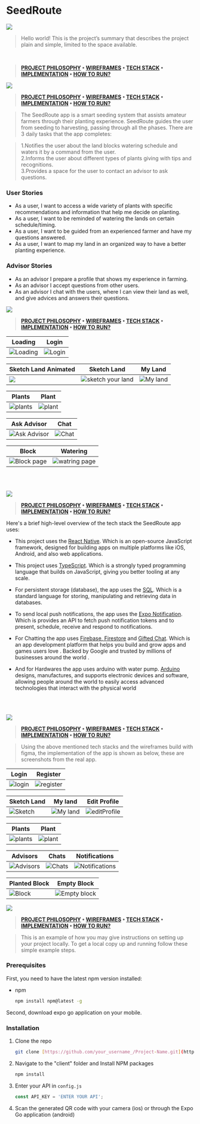# SeedRoute
<img src="./README/title1.png"/>

>Hello world! This is the project’s summary that describes the project plain and simple, limited to the space available. 
<br>

> **[PROJECT PHILOSOPHY](https://github.com/Ali-ElMowed/SeedRoute/blob/master/README.md#project-philosophy) • [WIREFRAMES](https://github.com/Ali-ElMowed/SeedRoute/blob/master/README.md#wireframes) • [TECH STACK](https://github.com/Ali-ElMowed/SeedRoute/blob/master/README.md#tech) • [IMPLEMENTATION](https://github.com/Ali-ElMowed/SeedRoute/blob/master/README.md#implementation) • [HOW TO RUN?](https://github.com/Ali-ElMowed/SeedRoute/blob/master/README.md#run)**

<img src="./README/title2.png" id="project-philosophy"/>

> **[PROJECT PHILOSOPHY](https://github.com/Ali-ElMowed/SeedRoute/blob/master/README.md#project-philosophy) • [WIREFRAMES](https://github.com/Ali-ElMowed/SeedRoute/blob/master/README.md#wireframes) • [TECH STACK](https://github.com/Ali-ElMowed/SeedRoute/blob/master/README.md#tech) • [IMPLEMENTATION](https://github.com/Ali-ElMowed/SeedRoute/blob/master/README.md#implementation) • [HOW TO RUN?](https://github.com/Ali-ElMowed/SeedRoute/blob/master/README.md#run)**

>The SeedRoute app is a smart seeding system that assists amateur farmers through their planting experience.
>SeedRoute guides the user from seeding to harvesting, passing through all the phases.
>There are 3 daily tasks that the app completes: 

>1.Notifies the user about the land blocks watering schedule and waters it by a command from the user.<br>
>2.Informs the user about different types of plants giving with tips and recognitions.<br>
>3.Provides a space for the user to contact an advisor to ask questions.

### User Stories
- As a user, I want to access a wide variety of plants with specific recommendations and information that help me decide on planting. 
- As a user, I want to be reminded of watering the lands on certain schedule/timing.
- As a user, I want to be guided from an experienced farmer and have my questions answered.
- As a user, I want to map my land in an organized way to have a better planting experience.

### Advisor Stories
- As an advisor I prepare a profile that shows my experience in farming.
- As an advisor I accept questions from other users.
- As an advisor I chat with the users, where I can view their land as well, and give advices and answers their questions.

<img src="./README/title3.png" id="wireframes"/>

> **[PROJECT PHILOSOPHY](https://github.com/Ali-ElMowed/SeedRoute/blob/master/README.md#project-philosophy) • [WIREFRAMES](https://github.com/Ali-ElMowed/SeedRoute/blob/master/README.md#wireframes) • [TECH STACK](https://github.com/Ali-ElMowed/SeedRoute/blob/master/README.md#tech) • [IMPLEMENTATION](https://github.com/Ali-ElMowed/SeedRoute/blob/master/README.md#implementation) • [HOW TO RUN?](https://github.com/Ali-ElMowed/SeedRoute/blob/master/README.md#run)**

| Loading  | Login  |
| -----------------| -----|
| ![Loading](https://user-images.githubusercontent.com/97544165/182411029-e2110146-35d3-410b-99e0-c9ce95019dfd.png) | ![Login](https://user-images.githubusercontent.com/97544165/182411108-cd727cb2-df0d-4f8b-9ad5-1b9f726b074e.png)

| Sketch Land Animated| Sketch Land  | My Land  |
| -----| -----------------| -----|
| <img src="./README/sketchYourLand.gif"> | ![sketch your land](https://user-images.githubusercontent.com/97544165/182411367-b463569a-c044-4cc4-b034-272d95749ab7.png) | ![My land](https://user-images.githubusercontent.com/97544165/182411471-4a066e25-c2fe-4f88-a2c7-a212218337b8.png)



| Plants  | Plant  |
| -----------------| -----|
| ![plants](https://user-images.githubusercontent.com/97544165/182411596-3eafef41-a79a-4943-8b9f-6657bac22128.png) | ![plant](https://user-images.githubusercontent.com/97544165/182411636-1fa62094-db25-4fbf-8992-9772849d749a.png)




| Ask Advisor  | Chat  |
| -----------------| -----|
|![Ask Advisor](https://user-images.githubusercontent.com/97544165/182411759-5134eeeb-dd23-4892-9b62-2efd00bd70bf.png) | ![Chat](https://user-images.githubusercontent.com/97544165/182411785-e975921f-0252-4f86-861d-7c6fd8b1826e.png)


| Block  | Watering  |
| -----------------| -----|
| ![Block page](https://user-images.githubusercontent.com/97544165/182411876-373f0957-0ecc-4b5f-920c-825691c00c5d.png) | ![watring page](https://user-images.githubusercontent.com/97544165/182411929-0d54e340-d923-4e30-a9bf-33200faba254.png)


<br><br>

<img src="./README/title4.png" id="tech"/>

> **[PROJECT PHILOSOPHY](https://github.com/Ali-ElMowed/SeedRoute/blob/master/README.md#project-philosophy) • [WIREFRAMES](https://github.com/Ali-ElMowed/SeedRoute/blob/master/README.md#wireframes) • [TECH STACK](https://github.com/Ali-ElMowed/SeedRoute/blob/master/README.md#tech) • [IMPLEMENTATION](https://github.com/Ali-ElMowed/SeedRoute/blob/master/README.md#implementation) • [HOW TO RUN?](https://github.com/Ali-ElMowed/SeedRoute/blob/master/README.md#run)**

Here's a brief high-level overview of the tech stack the SeedRoute app uses:

- This project uses the [React Native](https://reactnative.dev/). Which is an open-source JavaScript framework, designed for building apps on multiple platforms like iOS, Android, and also web applications.

- This project uses [TypeScript](https://www.typescriptlang.org/). Which is a strongly typed programming language that builds on JavaScript, giving you better tooling at any scale.

- For persistent storage (database), the app uses the [SQL](https://www.w3schools.com/sql/). Which is a standard language for storing, manipulating and retrieving data in databases.

- To send local push notifications, the app uses the [Expo Notification](https://docs.expo.dev/versions/latest/sdk/notifications/). Which is provides an API to fetch push notification tokens and to present, schedule, receive and respond to notifications.
  
- For Chatting the app uses [Firebase, Firestore](https://firebase.google.com/?gclid=CjwKCAjw3K2XBhAzEiwAmmgrAjkmh7XHKTv9wc7_6jIDtMuggQHsrSePnTIpqrxRkGXWxTwemlRpFxoCZ8YQAvD_BwE&gclsrc=aw.ds) and [Gifted Chat](https://www.npmjs.com/package/react-native-gifted-chat). Which is an app development platform that helps you build and grow apps and games users love . Backed by Google and trusted by millions of businesses around the world .

- And for Hardwares the app uses arduino with water pump. [Arduino](https://www.arduino.cc/en/about) designs, manufactures, and supports electronic devices and software, allowing people around the world to easily access advanced technologies that interact with the physical world

<br><br>

<img src="./README/title5.png" id="implementation"/>

> **[PROJECT PHILOSOPHY](https://github.com/Ali-ElMowed/SeedRoute/blob/master/README.md#project-philosophy) • [WIREFRAMES](https://github.com/Ali-ElMowed/SeedRoute/blob/master/README.md#wireframes) • [TECH STACK](https://github.com/Ali-ElMowed/SeedRoute/blob/master/README.md#tech) • [IMPLEMENTATION](https://github.com/Ali-ElMowed/SeedRoute/blob/master/README.md#implementation) • [HOW TO RUN?](https://github.com/Ali-ElMowed/SeedRoute/blob/master/README.md#run)**

> Using the above mentioned tech stacks and the wireframes build with figma, the implementation of the app is shown as below, these are screenshots from the real app.

| Login  | Register  |
| -----------------| -----|
| ![login](https://user-images.githubusercontent.com/97544165/182413555-165d6f50-3da9-4c26-ab94-e7dcb5a92d10.PNG) | ![register](https://user-images.githubusercontent.com/97544165/182413607-2229498c-e3c8-4c0f-a250-a4ef9e5e6a1b.PNG)


| Sketch Land | My land  | Edit Profile |
| -----------------| -----| -----|
| ![Sketch](https://user-images.githubusercontent.com/97544165/182413748-552b2018-4fd2-4e9d-a5b2-b87e9acc3369.PNG) | ![My land](https://user-images.githubusercontent.com/97544165/182413786-501a8a85-c766-4831-892b-92f42346068f.PNG) | ![editProfile](https://user-images.githubusercontent.com/97544165/182414182-21b33ff5-e945-4886-b4ea-f8140ca0c90f.PNG)



| Plants  | Plant  |
| -----------------| -----|
| ![plants](https://user-images.githubusercontent.com/97544165/182413898-bb4d1c6c-e7b3-4988-9996-001a6ee05001.PNG) | ![plant](https://user-images.githubusercontent.com/97544165/182413927-cfead480-9fc4-4623-9697-b539ca73dba6.PNG)


| Advisors  | Chats  | Notifications |
| -----------------| -----| -----|
| ![Advisors](https://user-images.githubusercontent.com/97544165/182414033-58731306-412f-4ce2-be0e-58fa61df71ca.PNG) | ![Chats](https://user-images.githubusercontent.com/97544165/182414072-ef5aba27-cf80-45d8-890d-e8d68a61ca43.PNG) | ![Notifications](https://user-images.githubusercontent.com/97544165/182414293-c402242c-19a5-4170-8bd8-d60e27a4530c.PNG)


| Planted Block  | Empty Block  |
| -----------------| -----|
|![Block](https://user-images.githubusercontent.com/97544165/182414412-4584322c-3778-4d93-bd2e-e2828f866622.PNG)  | ![Empty block](https://user-images.githubusercontent.com/97544165/182416350-4d3c6a2d-0dda-49b2-90bb-c81c71c2e2a4.PNG)



<img src="./README/title6.png" id="run"/>

> **[PROJECT PHILOSOPHY](https://github.com/Ali-ElMowed/SeedRoute/blob/master/README.md#project-philosophy) • [WIREFRAMES](https://github.com/Ali-ElMowed/SeedRoute/blob/master/README.md#wireframes) • [TECH STACK](https://github.com/Ali-ElMowed/SeedRoute/blob/master/README.md#tech) • [IMPLEMENTATION](https://github.com/Ali-ElMowed/SeedRoute/blob/master/README.md#implementation) • [HOW TO RUN?](https://github.com/Ali-ElMowed/SeedRoute/blob/master/README.md#run)**

> This is an example of how you may give instructions on setting up your project locally.
To get a local copy up and running follow these simple example steps.

### Prerequisites

First, you need to have the latest npm version installed:
* npm
  ```sh
  npm install npm@latest -g
  ```
Second, download expo go application on your mobile.

### Installation


1. Clone the repo
   ```sh
   git clone [https://github.com/your_username_/Project-Name.git](https://github.com/Ali-ElMowed/SeedRoute.git)
   ```
2. Navigate to the "client" folder and Install NPM packages
   ```sh
   npm install
   ```
3. Enter your API in `config.js`
   ```js
   const API_KEY = 'ENTER YOUR API';
   ```
4. Scan the generated QR code with your camera (ios) or through the Expo Go application (android)



